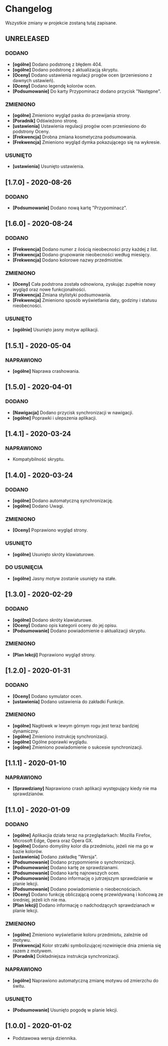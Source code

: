 # Changelog

Wszystkie zmiany w projekcie zostaną tutaj zapisane.

## UNRELEASED

### DODANO

- **[ogólne]** Dodano podstronę z błędem 404.
- **[ogólne]** Dodano podstronę z aktualizacją skryptu.
- **[Oceny]** Dodano ustawienia regulacji progów ocen (przeniesiono z dawnych ustawień).
- **[Oceny]** Dodano legendę kolorów ocen.
- **[Podsumowanie]** Do karty Przypominacz dodano przycisk "Następne".

### ZMIENIONO

- **[ogólne]** Zmieniono wygląd paska do przewijania strony.
- **[Poradnik]** Odświeżono stronę.
- **[ustawienia]** Ustawienia regulacji progów ocen przeniesiono do podstrony Oceny.
- **[Frekwencja]** Drobna zmiana kosmetyczna podsumowania.
- **[Frekwencja]** Zmieniono wygląd dymka pokazującego się na wykresie.

### USUNIĘTO

- **[ustawienia]** Usunięto ustawienia.

## [1.7.0] - 2020-08-26

### DODANO

- **[Podsumowanie]** Dodano nową kartę "Przypominacz".

## [1.6.0] - 2020-08-24

### DODANO

- **[Frekwencja]** Dodano numer z ilością nieobecności przy każdej z list.
- **[Frekwencja]** Dodano grupowanie nieobecności według miesięcy.
- **[Frekwencja]** Dodano kolorowe nazwy przedmiotów.

### ZMIENIONO

- **[Oceny]** Cała podstrona została odnowiona, zyskując zupełnie nowy wygląd oraz nowe funkcjonalności.
- **[Frekwencja]** Zmiana stylistyki podsumowania.
- **[Frekwencja]** Zmieniono sposób wyświetlania daty, godziny i statusu nieobecności.

### USUNIĘTO

- **[ogólnie]** Usunięto jasny motyw aplikacji.

## [1.5.1] - 2020-05-04

### NAPRAWIONO

- **[ogólne]** Naprawa crashowania.

## [1.5.0] - 2020-04-01

### DODANO

- **[Nawigacja]** Dodano przycisk synchronizacji w nawigacji.
- **[ogólne]** Poprawki i ulepszenia aplikacji.

## [1.4.1] - 2020-03-24

### NAPRAWIONO

- Kompatybilność skryptu.

## [1.4.0] - 2020-03-24

### DODANO

- **[ogólne]** Dodano automatyczną synchronizację.
- **[ogólne]** Dodano Uwagi.

### ZMIENIONO

- **[Oceny]** Poprawiono wygląd strony.

### USUNIĘTO

- **[ogólne]** Usunięto skróty klawiaturowe.

### DO USUNIĘCIA

- **[ogólne]** Jasny motyw zostanie usunięty na stałe.

## [1.3.0] - 2020-02-29

### DODANO

- **[ogólne]** Dodano skróty klawiaturowe.
- **[Oceny]** Dodano opis kategorii oceny do jej opisu.
- **[Podsumowanie]** Dodano powiadomienie o aktualizacji skryptu.

### ZMIENIONO

- **[Plan lekcji]** Poprawiono wygląd strony.

## [1.2.0] - 2020-01-31

### DODANO

- **[Oceny]** Dodano symulator ocen.
- **[ustawienia]** Dodano ustawienia do zakładki Funkcje.

### ZMIENIONO

- **[ogólne]** Nagłówek w lewym górnym rogu jest teraz bardziej dynamiczny.
- **[ogólne]** Zmieniono instrukcję synchronizacji.
- **[ogólne]** Ogólne poprawki wyglądu.
- **[ogólne]** Zmieniono powiadomienie o sukcesie synchronizacji.

## [1.1.1] - 2020-01-10

### NAPRAWIONO

- **[Sprawdziany]** Naprawiono crash aplikacji występujący kiedy nie ma sprawdzianów.

## [1.1.0] - 2020-01-09

### DODANO

- **[ogólne]** Aplikacjia działa teraz na przeglądarkach: Mozilla Firefox, Microsoft Edge, Opera oraz Opera GX.
- **[ogólne]** Dodano domyślny kolor dla przedmiotu, jeżeli nie ma go w bazie kolorów.
- **[ustawienia]** Dodano zakładkę "Wersja".
- **[Podsumowanie]** Dodano przypomnienie o synchronizacji.
- **[Podsumowanie]** Dodano kartę ze sprawdzianami.
- **[Podsumowanie]** Dodano kartę najnowszych ocen.
- **[Podsumowanie]** Dodano informację o jutrzejszym sprawdzianie w planie lekcji.
- **[Podsumowanie]** Dodano powiadomienie o nieobecnościach.
- **[Oceny]** Dodano funkcję obliczającą ocenę przewidywaną i końcową ze średniej, jeżeli ich nie ma.
- **[Plan lekcji]** Dodano informację o nadchodzących sprawdzianach w planie lekcji.

### ZMIENIONO

- **[ogólne]** Zmieniono wyświetlanie koloru przedmiotu, zależnie od motywu.
- **[Frekwencja]** Kolor strzałki symbolizującej rozwinięcie dnia zmienia się razem z motywem.
- **[Poradnik]** Dokładniejsza instrukcja synchronizacji.

### NAPRAWIONO

- **[ogólne]** Naprawiono automatyczną zmianę motywu od zmierzchu do świtu.

### USUNIĘTO

- **[Podsumowanie]** Usunięto pogodę w planie lekcji.

## [1.0.0] - 2020-01-02

- Podstawowa wersja dziennika.
